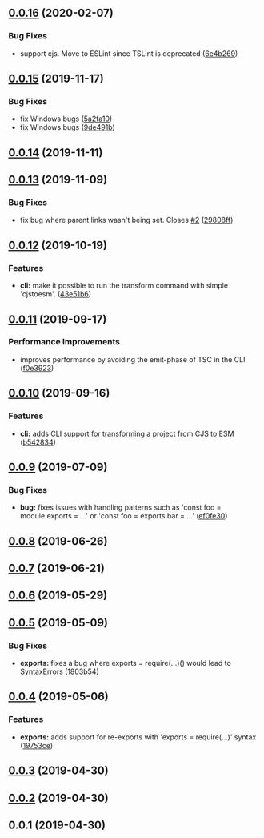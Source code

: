 ## [0.0.16](https://github.com/wessberg/cjs-to-esm-transformer/compare/v0.0.15...v0.0.16) (2020-02-07)

### Bug Fixes

- support cjs. Move to ESLint since TSLint is deprecated ([6e4b269](https://github.com/wessberg/cjs-to-esm-transformer/commit/6e4b26904f5e6381c32d4a62ab07f7602ae0708e))

## [0.0.15](https://github.com/wessberg/cjs-to-esm-transformer/compare/v0.0.14...v0.0.15) (2019-11-17)

### Bug Fixes

- fix Windows bugs ([5a2fa10](https://github.com/wessberg/cjs-to-esm-transformer/commit/5a2fa10c584c808f95022981c56f631702ca595c))
- fix Windows bugs ([9de491b](https://github.com/wessberg/cjs-to-esm-transformer/commit/9de491b80bb7b3f0d0f302afed114e90b613cb6a))

## [0.0.14](https://github.com/wessberg/cjs-to-esm-transformer/compare/v0.0.13...v0.0.14) (2019-11-11)

## [0.0.13](https://github.com/wessberg/cjs-to-esm-transformer/compare/v0.0.12...v0.0.13) (2019-11-09)

### Bug Fixes

- fix bug where parent links wasn't being set. Closes [#2](https://github.com/wessberg/cjs-to-esm-transformer/issues/2) ([29808ff](https://github.com/wessberg/cjs-to-esm-transformer/commit/29808ff8f74a811f25603ecc7a74893a9a1f4d61))

## [0.0.12](https://github.com/wessberg/cjs-to-esm-transformer/compare/v0.0.11...v0.0.12) (2019-10-19)

### Features

- **cli:** make it possible to run the transform command with simple 'cjstoesm'. ([43e51b6](https://github.com/wessberg/cjs-to-esm-transformer/commit/43e51b6a15f85c2b5f95e56c42059a49d48c0bb4))

## [0.0.11](https://github.com/wessberg/cjs-to-esm-transformer/compare/v0.0.10...v0.0.11) (2019-09-17)

### Performance Improvements

- improves performance by avoiding the emit-phase of TSC in the CLI ([f0e3923](https://github.com/wessberg/cjs-to-esm-transformer/commit/f0e39233d63cecfc3c919e2d71b1c8c9ab1ab6de))

## [0.0.10](https://github.com/wessberg/cjs-to-esm-transformer/compare/v0.0.9...v0.0.10) (2019-09-16)

### Features

- **cli:** adds CLI support for transforming a project from CJS to ESM ([b542834](https://github.com/wessberg/cjs-to-esm-transformer/commit/b5428345abb918901f8e471d81f200440f0ac068))

## [0.0.9](https://github.com/wessberg/cjs-to-esm-transformer/compare/v0.0.8...v0.0.9) (2019-07-09)

### Bug Fixes

- **bug:** fixes issues with handling patterns such as 'const foo = module.exports = ...' or 'const foo = exports.bar = ...' ([ef0fe30](https://github.com/wessberg/cjs-to-esm-transformer/commit/ef0fe303d355b15e68fcdf836277270748f517e2))

## [0.0.8](https://github.com/wessberg/cjs-to-esm-transformer/compare/v0.0.7...v0.0.8) (2019-06-26)

## [0.0.7](https://github.com/wessberg/cjs-to-esm-transformer/compare/v0.0.6...v0.0.7) (2019-06-21)

## [0.0.6](https://github.com/wessberg/cjs-to-esm-transformer/compare/v0.0.5...v0.0.6) (2019-05-29)

## [0.0.5](https://github.com/wessberg/cjs-to-esm-transformer/compare/v0.0.4...v0.0.5) (2019-05-09)

### Bug Fixes

- **exports:** fixes a bug where exports = require(...)() would lead to SyntaxErrors ([1803b54](https://github.com/wessberg/cjs-to-esm-transformer/commit/1803b54c80a23540311cd7f92095af2eeb7f804a))

## [0.0.4](https://github.com/wessberg/cjs-to-esm-transformer/compare/v0.0.3...v0.0.4) (2019-05-06)

### Features

- **exports:** adds support for re-exports with 'exports = require(...)' syntax ([19753ce](https://github.com/wessberg/cjs-to-esm-transformer/commit/19753cef73ece3af39687ff49819a0ff388cc710))

## [0.0.3](https://github.com/wessberg/cjs-to-esm-transformer/compare/v0.0.2...v0.0.3) (2019-04-30)

## [0.0.2](https://github.com/wessberg/cjs-to-esm-transformer/compare/v0.0.1...v0.0.2) (2019-04-30)

## 0.0.1 (2019-04-30)
